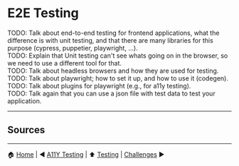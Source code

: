 # E2E Testing

TODO: Talk about end-to-end testing for frontend applications, what the difference is with unit testing, and that there
are many libraries for this purpose (cypress, puppetier, playwright, ...).  
TODO: Explain that Unit testing can't see whats going on in the browser, so we need to use a different tool for that.  
TODO: Talk about headless browsers and how they are used for testing.  
TODO: Talk about playwright; how to set it up, and how to use it (codegen).  
TODO: Talk about plugins for playwright (e.g., for a11y testing).  
TODO: Talk again that you can use a json file with test data to test your application.  

---

## Sources

---

:house: [Home](../README.md) | :arrow_backward: [A11Y Testing](./a11y-testing.md) | :arrow_up: [Testing](./README.md) |
[Challenges](./challanges.md) :arrow_forward:
